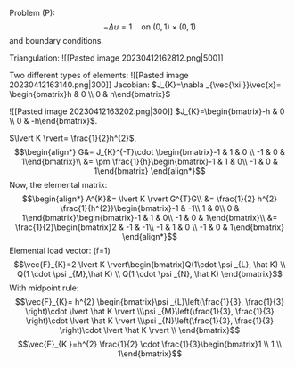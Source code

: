 Problem (P):
$$-\Delta u=1 \quad\text{on }(0,1)\times(0,1)$$
and boundary conditions.

Triangulation:
![[Pasted image 20230412162812.png|500]]

Two different types of elements:
![[Pasted image 20230412163140.png|300]]
Jacobian: $J_{K}=\nabla _{\vec{\xi }}\vec{x}= \begin{bmatrix}h & 0 \\ 0 & h\end{bmatrix}$

![[Pasted image 20230412163202.png|300]]
$J_{K}=\begin{bmatrix}-h & 0  \\ 0 & -h\end{bmatrix}$.

$\lvert K \rvert= \frac{1}{2}h^{2}$,
$$\begin{align*}
G&= J_{K}^{-T}\cdot \begin{bmatrix}-1 & 1 & 0 \\ -1 & 0 & 1\end{bmatrix}\\
&= \pm \frac{1}{h}\begin{bmatrix}-1 & 1 & 0\\
-1 & 0 & 1\end{bmatrix}
\end{align*}$$
Now, the elemental matrix:
$$\begin{align*}
		A^{K}&= \lvert K \rvert G^{T}G\\
&= \frac{1}{2} h^{2} \frac{1}{h^{2}}\begin{bmatrix}-1 & -1\\
1 & 0\\
0 & 1\end{bmatrix}\begin{bmatrix}-1 & 1 & 0\\
-1 & 0 & 1\end{bmatrix}\\
&= \frac{1}{2}\begin{bmatrix}2 & -1 & -1\\
-1 & 1 & 0 \\
-1 & 0 & 1\end{bmatrix}
\end{align*}$$
Elemental load vector: (f=1)
$$\vec{F}_{K}=2 \lvert K \rvert\begin{bmatrix}Q(1\cdot \psi _{L}, \hat K) \\ Q(1 \cdot \psi  _{M},\hat K) \\ Q(1 \cdot \psi _{N}, \hat K) \end{bmatrix}$$
With midpoint rule:
$$\vec{F}_{K}= h^{2} \begin{bmatrix}\psi _{L}\left(\frac{1}{3}, \frac{1}{3} \right)\cdot \lvert \hat K \rvert \\\psi _{M}\left(\frac{1}{3}, \frac{1}{3} \right)\cdot \lvert \hat K \rvert \\\psi _{N}\left(\frac{1}{3}, \frac{1}{3} \right)\cdot \lvert \hat K \rvert \\  \end{bmatrix}$$
$$\vec{F}_{K }=h^{2} \frac{1}{2} \cdot \frac{1}{3}\begin{bmatrix}1 \\ 1 \\ 1\end{bmatrix}$$
